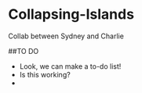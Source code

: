 # Collapsing-Islands
Collab between Sydney and Charlie

##TO DO
* Look, we can make a to-do list!
* Is this working?
* 
